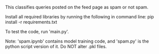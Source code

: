 This classifies queries posted on the feed page as spam or not spam.

Install all required libraries by running the following in command line:
pip install -r requirements.txt

To test the code, run 'main.py'.

Note:
'spam.ipynb' contains model training code, and 'spam.py' is the python script version of it.
Do NOT alter .pkl files.